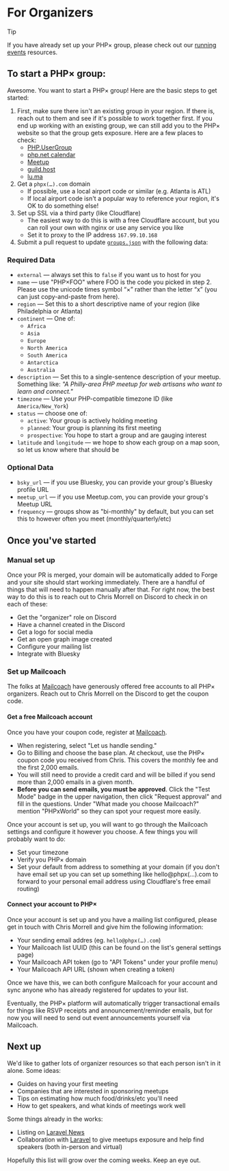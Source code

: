 # For Organizers

> [!tip]
> If you have already set up your PHP× group, please check out our
> [running events](/running-events) resources.

## To start a PHP× group:

Awesome. You want to start a PHP× group! Here are the basic steps to get started:

1. First, make sure there isn't an existing group in your region. If there is, reach out to them
   and see if it's possible to work together first. If you end up working with an existing group,
   we can still add you to the PHP× website so that the group gets exposure. Here are a few places to check:
    - [PHP.UserGroup](https://php.ug/)
    - [php.net calendar](https://www.php.net/cal.php)
    - [Meetup](https://www.meetup.com/)
    - [guild.host](https://guild.host/guilds)
    - [lu.ma](https://lu.ma/discover)
2. Get a `phpx(…).com` domain
    - If possible, use a local airport code or similar (e.g. Atlanta is ATL)
    - If local airport code isn't a popular way to reference your region, it's OK to do something else!
3. Set up SSL via a third party (like Cloudflare)
    - The easiest way to do this is with a free Cloudflare account, but you can roll your own with nginx or use any service you like
    - Set it to proxy to the IP address `167.99.10.168`
4. Submit a pull request to update [`groups.json`](https://github.com/phpx-foundation/website/blob/main/groups.json)
   with the following data:

### Required Data

- `external` — always set this to `false` if you want us to host for you
- `name` — use "PHP×FOO" where FOO is the code you picked in step 2. Please use the unicode times symbol “×” rather than the letter “x” (you can just copy-and-paste from here).
- `region` — Set this to a short descriptive name of your region (like Philadelphia or Atlanta)
- `continent` — One of:
    - `Africa`
    - `Asia`
    - `Europe`
    - `North America`
    - `South America`
    - `Antarctica`
    - `Australia`
- `description` — Set this to a single-sentence description of your meetup. Something like: _"A Philly-area PHP meetup for web artisans who want to learn and connect."_
- `timezone` — Use your PHP-compatible timezone ID (like `America/New_York`)
- `status` — choose one of:
    - `active`: Your group is actively holding meeting
    - `planned`: Your group is planning its first meeting
    - `prospective`: You hope to start a group and are gauging interest
- `latitude` and `longitude` — we hope to show each group on a map soon, so let us know where that should be

### Optional Data

- `bsky_url` — if you use Bluesky, you can provide your group's Bluesky profile URL
- `meetup_url` — if you use Meetup.com, you can provide your group's Meetup URL
- `frequency` — groups show as "bi-monthly" by default, but you can set this to however often you meet (monthly/quarterly/etc)

## Once you've started

### Manual set up

Once your PR is merged, your domain will be automatically added to Forge and your
site should start working immediately. There are a handful of things that will
need to happen manually after that. For right now, the best way to do this is to
reach out to Chris Morrell on Discord to check in on each of these:

- Get the "organizer" role on Discord
- Have a channel created in the Discord
- Get a logo for social media
- Get an open graph image created
- Configure your mailing list
- Integrate with Bluesky

### Set up Mailcoach

The folks at [Mailcoach](https://www.mailcoach.app/?utm_source=github&utm_medium=website&utm_campaign=phpxworld_organizers) have generously offered free accounts to all
PHP× organizers. Reach out to Chris Morrell on the Discord to get the coupon code.

#### Get a free Mailcoach account

Once you have your coupon code, register at [Mailcoach](https://www.mailcoach.app/?utm_source=github&utm_medium=website&utm_campaign=phpxworld_organizers).

- When registering, select "Let us handle sending."
- Go to Billing and choose the base plan. At checkout, use the PHP× coupon code you received from Chris. This covers the monthly fee and the first 2,000 emails.
- You will still need to provide a credit card and will be billed if you send more than 2,000 emails in a given month.
- **Before you can send emails, you must be approved**. Click the "Test Mode" badge in the upper navigation, then click "Request approval" and fill in the questions. Under "What made you choose Mailcoach?" mention "PHPxWorld" so they can spot your request more easily.
  
Once your account is set up, you will want to go through the Mailcoach settings and configure it
however you choose. A few things you will probably want to do:

- Set your timezone
- Verify you PHP× domain
- Set your default from address to something at your domain (if you don't have email set up
  you can set up something like hello@phpx(…).com to forward to your personal email address
  using Cloudflare's free email routing)

#### Connect your account to PHP×

Once your account is set up and you have a mailing list configured, please get in touch
with Chris Morrell and give him the following information:

- Your sending email addres (eg. `hello@phpx(…).com`)
- Your Mailcoach list UUID (this can be found on the list's general settings page)
- Your Mailcoach API token (go to "API Tokens" under your profile menu)
- Your Mailcoach API URL (shown when creating a token)

Once we have this, we can both configure Mailcoach for your account and sync anyone
who has already registered for updates to your list.

Eventually, the PHP× platform will automatically trigger transactional emails for things
like RSVP receipts and announcement/reminder emails, but for now you will need to send
out event announcements yourself via Mailcoach.

## Next up

We'd like to gather lots of organizer resources so that each person isn't in it alone. Some ideas:

- Guides on having your first meeting
- Companies that are interested in sponsoring meetups
- Tips on estimating how much food/drinks/etc you'll need
- How to get speakers, and what kinds of meetings work well

Some things already in the works:

- Listing on [Laravel News](https://laravel-news.com/events)
- Collaboration with [Laravel](https://laravel.com/) to give meetups exposure and help find speakers (both in-person and virtual)

Hopefully this list will grow over the coming weeks. Keep an eye out.

<!--
## Set up Bluesky

- Create bluesky account
- Verify domain as handle
- Create an app password for PHP×
- Provide DID and app password to us
-->
